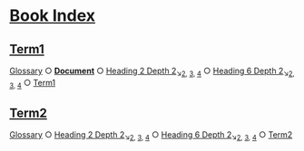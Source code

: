 # [Book Index](#book-index)

## [Term1](#term1)

[Glossary][1] ○ [**Document**][2] ○ [Heading 2 Depth 2][3]<sub>↘[2][4], [3][5], [4][6]</sub> ○ [Heading 6 Depth 2][7]<sub>↘[2][8], [3][9], [4][10]</sub> ○ [Term1][11]

## [Term2](#term2)

[Glossary][12] ○ [Heading 2 Depth 2][3]<sub>↘[2][4], [3][5], [4][6]</sub> ○ [Heading 6 Depth 2][7]<sub>↘[2][8], [3][9], [4][10]</sub> ○ [Term2][13]

[1]: ./glossary.md#term1 "Term1 description."

[2]: ./document-terms.md#document

[3]: ./document-terms.md#heading-2-depth-2

[4]: ./document-terms.md#heading-3-depth-3 "Heading 3 Depth 3"

[5]: ./document-terms.md#heading-4-depth-4 "Heading 4 Depth 4"

[6]: ./document-terms.md#heading-5-depth-3 "Heading 5 Depth 3"

[7]: ./document-terms.md#heading-6-depth-2

[8]: ./document-terms.md#heading-7-depth-3 "Heading 7 Depth 3"

[9]: ./document-terms.md#heading-8-depth-6 "Heading 8 Depth 6"

[10]: ./document-terms.md#heading-9-depth-2 "Heading 9 Depth 2"

[11]: ./glossary.md#term1

[12]: ./glossary.md#term2 "Term2 description."

[13]: ./glossary.md#term2
